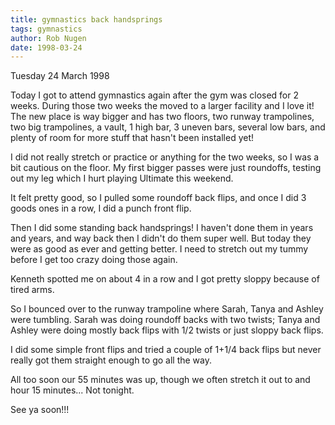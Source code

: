 ```yaml
---
title: gymnastics back handsprings
tags: gymnastics
author: Rob Nugen
date: 1998-03-24
---
```


<title>More Gymnastics</title>

<p class=date>Tuesday 24 March 1998<br></p>
<p>
Today I got to attend gymnastics again after the gym was closed for 2 weeks.  During those two weeks the moved to a larger facility and I love it!  The new place is way bigger and has two floors, two runway trampolines, two big trampolines, a vault, 1 high bar, 3 uneven bars, several low bars, and plenty of room for more stuff that hasn't been installed yet!
<p>
I did not really stretch or practice or anything for the two weeks, so I was a bit cautious on the floor.  My first bigger passes were just roundoffs, testing out my leg which I hurt playing Ultimate this weekend.
<p>
It felt pretty good, so I pulled some roundoff back flips, and once I did 3 goods ones in a row, I did a punch front flip.
<p>
Then I did some standing back handsprings! I haven't done them in years and years, and way back then I didn't do them super well.  But today they were as good as ever and getting better. I need to stretch out my tummy before I get too crazy doing those again.
<p>
Kenneth spotted me on about 4 in a row and I got pretty sloppy because of tired arms.
<p>
So I bounced over to the runway trampoline where Sarah, Tanya and Ashley were tumbling.  Sarah was doing roundoff backs with two twists; Tanya and Ashley were doing mostly back flips with 1/2 twists or just sloppy back flips.
<p>
I did some simple front flips and tried a couple of 1+1/4 back flips but never really got them straight enough to go all the way.
<p>
All too soon our 55 minutes was up, though we often stretch it out to and hour 15 minutes...  Not tonight.
<p>
See ya soon!!!</p>

